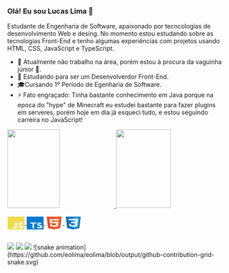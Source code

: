 ### Olá! Eu sou Lucas Lima 👋

Estudante de Engenharia de Software, apaixonado por tecncologias de desenvolvimento Web e desing. No momento estou estudando sobre as tecnologias Front-End e tenho algumas experiências com projetos usando HTML, CSS, JavaScript e TypeScript.

- 🔭 Atualmente não trabalho na área, porém estou à procura da vaguinha júnior 👀.
- 🌱 Estudando para ser um Desenvolverdor Front-End.
- 🎓Cursando 1º Período de Egenharia de Software.
- ⚡ Fato engraçado: Tinha bastante conhecimento em Java porque na epoca do "hype" de Minecraft eu estudei bastante para fazer plugins em serveres, porém hoje em dia já esqueci tudo, e estou seguindo carreira no JavaScript!

<div>
  <a href="https://github.com/EoLima">
  <img width="49%" height="180em" src="https://github-readme-stats.vercel.app/api?username=eolima&show_icons=true&theme=dracula&include_all_commits=true&count_private=true"/>
  <img width="50%" height="180em" src="https://github-readme-stats.vercel.app/api/top-langs/?username=eolima&layout=compact&langs_count=7&theme=dracula"/>
</div>

<div style="display: inline_block"><br>
  <img align="center" alt="Lima-Js" height="30" width="40" src="https://raw.githubusercontent.com/devicons/devicon/master/icons/javascript/javascript-plain.svg">
  <img align="center" alt="Lima-Ts" height="30" width="40" src="https://raw.githubusercontent.com/devicons/devicon/master/icons/typescript/typescript-plain.svg">
  <img align="center" alt="Lima-HTML" height="30" width="40" src="https://raw.githubusercontent.com/devicons/devicon/master/icons/html5/html5-original.svg">
  <img align="center" alt="Lima-CSS" height="30" width="40" src="https://raw.githubusercontent.com/devicons/devicon/master/icons/css3/css3-original.svg">
</div>
  
  ##
  
<div> 
  <a href="https://instagram.com/lucasl.ima" target="_blank"><img src="https://img.shields.io/badge/-Instagram-%23E4405F?style=for-the-badge&logo=instagram&logoColor=white" target="_blank"></a>
  <a href = "mailto:lucasanjosdiscente@gmail.com"><img src="https://img.shields.io/badge/Gmail-D14836?style=for-the-badge&logo=gmail&logoColor=white" target="_blank"></a>
  <a href="#" target="_blank"><img src="https://img.shields.io/badge/-LinkedIn-%230077B5?style=for-the-badge&logo=linkedin&logoColor=white" target="_blank"></a> 
  ![snake animation](https://github.com/eolima/eolima/blob/output/github-contribution-grid-snake.svg)
</div>
  

